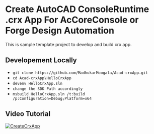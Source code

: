 # Create AutoCAD ConsoleRuntime .crx App For AcCoreConsole or Forge Design Automation
This is sample template project to develop and build crx app.

## Developement Locally
- `git clone https://github.com/MadhukarMoogala/Acad-crxApp.git`
- `cd Acad-crxApp\HelloCrxApp`
- `devenv HelloCrxApp.sln`
- `change the SDK Path accordingly`
- `msbuild HelloCrxApp.sln /t:build /p:Configuration=Debug;Platform=x64`


## Video Tutorial


[![CreateCrxApp](http://img.youtube.com/vi/66X7iOiRJaU/0.jpg)](https://youtu.be/66X7iOiRJaU)




